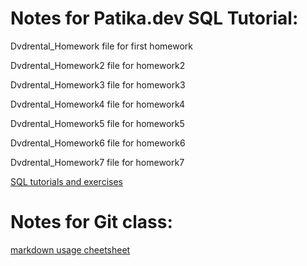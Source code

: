 # Notes for Patika.dev SQL Tutorial:

Dvdrental_Homework file for first homework

Dvdrental_Homework2 file for  homework2

Dvdrental_Homework3 file for homework3

Dvdrental_Homework4 file for homework4

Dvdrental_Homework5 file for homework5

Dvdrental_Homework6 file for homework6

Dvdrental_Homework7 file for homework7

[SQL tutorials and exercises](https://www.w3schools.com/sql/default.asp)




# Notes for Git class:

[markdown usage cheetsheet](https://commonmark.org/help/)
